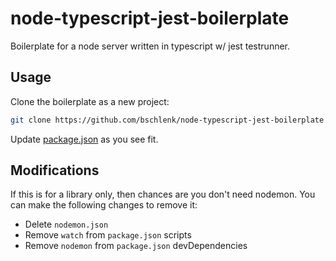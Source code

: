 # node-typescript-jest-boilerplate

Boilerplate for a node server written in typescript w/ jest testrunner.

## Usage

Clone the boilerplate as a new project:

```bash
git clone https://github.com/bschlenk/node-typescript-jest-boilerplate.git <project>
```

Update [package.json](package.json) as you see fit.

## Modifications

If this is for a library only, then chances are you don't need nodemon.
You can make the following changes to remove it:

* Delete `nodemon.json`
* Remove `watch` from `package.json` scripts
* Remove `nodemon` from `package.json` devDependencies
